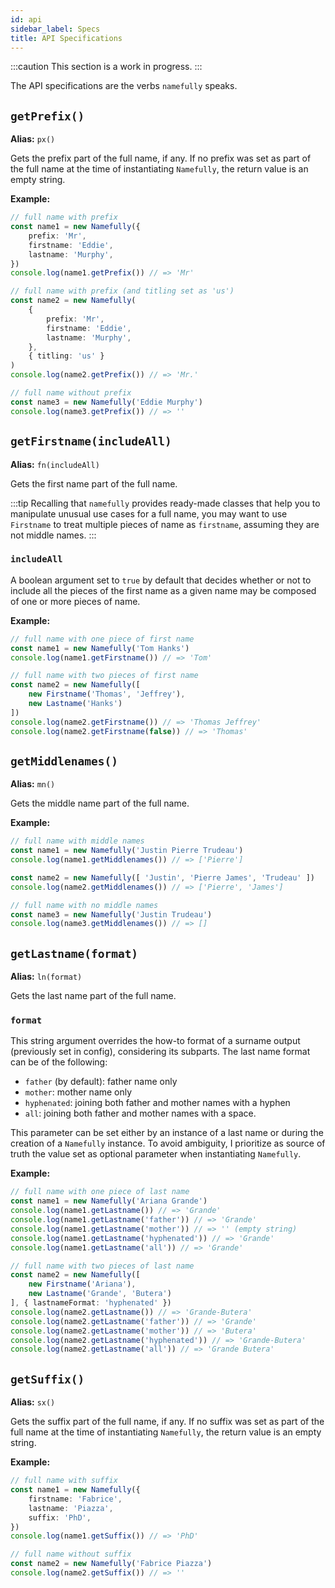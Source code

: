 ```yaml
---
id: api
sidebar_label: Specs
title: API Specifications
---
```


:::caution
This section is a work in progress.
:::

The API specifications are the verbs `namefully` speaks.

## `getPrefix()`

**Alias:** `px()`

Gets the prefix part of the full name, if any. If no prefix was set as part of the
full name at the time of instantiating `Namefully`, the return value is an empty
string.

**Example:**

```ts
// full name with prefix
const name1 = new Namefully({
    prefix: 'Mr',
    firstname: 'Eddie',
    lastname: 'Murphy',
})
console.log(name1.getPrefix()) // => 'Mr'

// full name with prefix (and titling set as 'us')
const name2 = new Namefully(
    {
        prefix: 'Mr',
        firstname: 'Eddie',
        lastname: 'Murphy',
    },
    { titling: 'us' }
)
console.log(name2.getPrefix()) // => 'Mr.'

// full name without prefix
const name3 = new Namefully('Eddie Murphy')
console.log(name3.getPrefix()) // => ''
```

## `getFirstname(includeAll)`

**Alias:** `fn(includeAll)`

Gets the first name part of the full name.

:::tip
Recalling that `namefully` provides ready-made classes that help you to manipulate
unusual use cases for a full name, you may want to use `Firstname` to treat multiple
pieces of name as `firstname`, assuming they are not middle names.
:::

### `includeAll`

A boolean argument set to `true` by default that decides whether or not to include
all the pieces of the first name as a given name may be composed of one or more
pieces of name.

**Example:**

```ts
// full name with one piece of first name
const name1 = new Namefully('Tom Hanks')
console.log(name1.getFirstname()) // => 'Tom'

// full name with two pieces of first name
const name2 = new Namefully([
    new Firstname('Thomas', 'Jeffrey'),
    new Lastname('Hanks')
])
console.log(name2.getFirstname()) // => 'Thomas Jeffrey'
console.log(name2.getFirstname(false)) // => 'Thomas'
```

## `getMiddlenames()`

**Alias:** `mn()`

Gets the middle name part of the full name.

**Example:**

```ts
// full name with middle names
const name1 = new Namefully('Justin Pierre Trudeau')
console.log(name1.getMiddlenames()) // => ['Pierre']

const name2 = new Namefully([ 'Justin', 'Pierre James', 'Trudeau' ])
console.log(name2.getMiddlenames()) // => ['Pierre', 'James']

// full name with no middle names
const name3 = new Namefully('Justin Trudeau')
console.log(name3.getMiddlenames()) // => []
```

## `getLastname(format)`

**Alias:** `ln(format)`

Gets the last name part of the full name.

### `format`

This string argument overrides the how-to format of a surname output (previously
set in config), considering its subparts. The last name format can be of the
following:

- `father` (by default): father name only
- `mother`: mother name only
- `hyphenated`: joining both father and mother names with a hyphen
- `all`: joining both father and mother names with a space.

This parameter can be set either by an instance of a last name or during the
creation of a `Namefully` instance. To avoid ambiguity, I prioritize as source of
truth the value set as optional parameter when instantiating `Namefully`.

**Example:**

```ts
// full name with one piece of last name
const name1 = new Namefully('Ariana Grande')
console.log(name1.getLastname()) // => 'Grande'
console.log(name1.getLastname('father')) // => 'Grande'
console.log(name1.getLastname('mother')) // => '' (empty string)
console.log(name1.getLastname('hyphenated')) // => 'Grande'
console.log(name1.getLastname('all')) // => 'Grande'

// full name with two pieces of last name
const name2 = new Namefully([
    new Firstname('Ariana'),
    new Lastname('Grande', 'Butera')
], { lastnameFormat: 'hyphenated' })
console.log(name2.getLastname()) // => 'Grande-Butera'
console.log(name2.getLastname('father')) // => 'Grande'
console.log(name2.getLastname('mother')) // => 'Butera'
console.log(name2.getLastname('hyphenated')) // => 'Grande-Butera'
console.log(name2.getLastname('all')) // => 'Grande Butera'
```

## `getSuffix()`

**Alias:** `sx()`

Gets the suffix part of the full name, if any. If no suffix was set as part of the
full name at the time of instantiating `Namefully`, the return value is an empty
string.

**Example:**

```ts
// full name with suffix
const name1 = new Namefully({
    firstname: 'Fabrice',
    lastname: 'Piazza',
    suffix: 'PhD',
})
console.log(name1.getSuffix()) // => 'PhD'

// full name without suffix
const name2 = new Namefully('Fabrice Piazza')
console.log(name2.getSuffix()) // => ''
```

